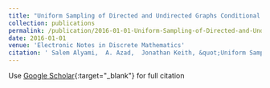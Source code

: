 ```yaml
---
title: "Uniform Sampling of Directed and Undirected Graphs Conditional on Vertex Connectivity"
collection: publications
permalink: /publication/2016-01-01-Uniform-Sampling-of-Directed-and-Undirected-Graphs-Conditional-on-Vertex-Connectivity
date: 2016-01-01
venue: 'Electronic Notes in Discrete Mathematics'
citation: ' Salem Alyami,  A. Azad,  Jonathan Keith, &quot;Uniform Sampling of Directed and Undirected Graphs Conditional on Vertex Connectivity.&quot; Electronic Notes in Discrete Mathematics, 2016.'
---
```

Use [Google Scholar](https://scholar.google.com/scholar?q=Uniform+Sampling+of+Directed+and+Undirected+Graphs+Conditional+on+Vertex+Connectivity){:target="_blank"} for full citation